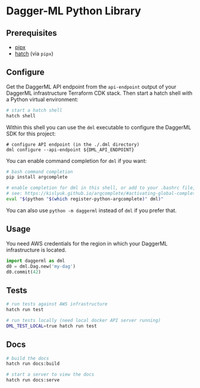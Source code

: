 # Dagger-ML Python Library

## Prerequisites

* [pipx](https://pypa.github.io/pipx/installation/)
* [hatch](https://hatch.pypa.io/latest/install/#pipx) (via `pipx`)

## Configure

Get the DaggerML API endpoint from the `api-endpoint` output of your DaggerML
infrastructure Terraform CDK stack. Then start a hatch shell with a Python
virtual environment:

```bash
# start a hatch shell
hatch shell
```

Within this shell you can use the `dml` executable to configure the DaggerML
SDK for this project:

```
# configure API endpoint (in the ./.dml directory)
dml configure --api-endpoint ${DML_API_ENDPOINT}
```

You can enable command completion for `dml` if you want:

```bash
# bash command completion
pip install argcomplete

# enable completion for dml in this shell, or add to your .bashrc file, or
# see: https://kislyuk.github.io/argcomplete/#activating-global-completion
eval "$(python "$(which register-python-argcomplete)" dml)"
```

You can also use `python -m daggerml` instead of `dml` if you prefer that.

## Usage

You need AWS credentials for the region in which your DaggerML infrastructure
is located.

```python
import daggerml as dml
d0 = dml.Dag.new('my-dag')
d0.commit(42)
```

## Tests

```bash
# run tests against AWS infrastructure
hatch run test

# run tests locally (need local docker API server running)
DML_TEST_LOCAL=true hatch run test
```

## Docs

```bash
# build the docs
hatch run docs:build

# start a server to view the docs
hatch run docs:serve
```

